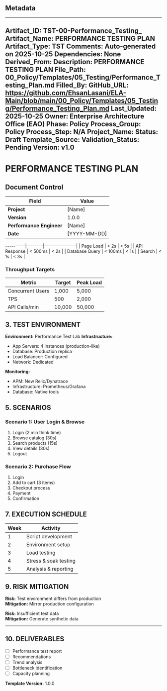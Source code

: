 ## Metadata
---
Artifact_ID: TST-00-Performance_Testing_
Artifact_Name: PERFORMANCE TESTING PLAN
Artifact_Type: TST
Comments: Auto-generated on 2025-10-25
Dependencies: None
Derived_From: 
Description: PERFORMANCE TESTING PLAN
File_Path: 00_Policy/Templates/05_Testing/Performance_Testing_Plan.md
Filled_By: 
GitHub_URL: https://github.com/EhsanLasani/ELA-Main/blob/main/00_Policy/Templates/05_Testing/Performance_Testing_Plan.md
Last_Updated: 2025-10-25
Owner: Enterprise Architecture Office (EAO)
Phase: Policy
Process_Group: Policy
Process_Step: N/A
Project_Name: 
Status: Draft
Template_Source: 
Validation_Status: Pending
Version: v1.0
---
# PERFORMANCE TESTING PLAN

## Document Control
| Field | Value |
|-------|-------|
| **Project** | [Name] |
| **Version** | 1.0.0 |
| **Performance Engineer** | [Name] |
| **Date** | [YYYY-MM-DD] |

----------|--------|----------------|
| Page Load | < 2s | < 5s |
| API Response | < 500ms | < 2s |
| Database Query | < 100ms | < 1s |
| Search | < 1s | < 3s |

### Throughput Targets
| Metric | Target | Peak Load |
|--------|--------|----------|
| Concurrent Users | 1,000 | 5,000 |
| TPS | 500 | 2,000 |
| API Calls/min | 10,000 | 50,000 |

## 3. TEST ENVIRONMENT

**Environment:** Performance Test Lab
**Infrastructure:**
- App Servers: 4 instances (production-like)
- Database: Production replica
- Load Balancer: Configured
- Network: Dedicated

**Monitoring:**
- APM: New Relic/Dynatrace
- Infrastructure: Prometheus/Grafana
- Database: Native tools

## 5. SCENARIOS

### Scenario 1: User Login & Browse
1. Login (2 min think time)
2. Browse catalog (30s)
3. Search products (15s)
4. View details (30s)
5. Logout

### Scenario 2: Purchase Flow
1. Login
2. Add to cart (3 items)
3. Checkout process
4. Payment
5. Confirmation

## 7. EXECUTION SCHEDULE

| Week | Activity |
|------|----------|
| 1 | Script development |
| 2 | Environment setup |
| 3 | Load testing |
| 4 | Stress & soak testing |
| 5 | Analysis & reporting |

## 9. RISK MITIGATION

**Risk:** Test environment differs from production  
**Mitigation:** Mirror production configuration

**Risk:** Insufficient test data  
**Mitigation:** Generate synthetic data

---

## 10. DELIVERABLES

- [ ] Performance test report
- [ ] Recommendations
- [ ] Trend analysis
- [ ] Bottleneck identification
- [ ] Capacity planning

**Template Version:** 1.0.0
